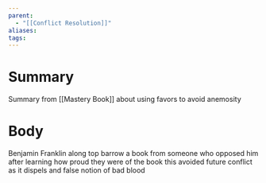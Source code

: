 ```yaml
---
parent:
  - "[[Conflict Resolution]]"
aliases: 
tags:
---
```

# Summary 
Summary from [[Mastery Book]] about using favors to avoid anemosity
# Body
Benjamin Franklin along top barrow a book from someone who opposed him after learning how proud they were of the book this avoided future conflict as it dispels and false notion of bad blood